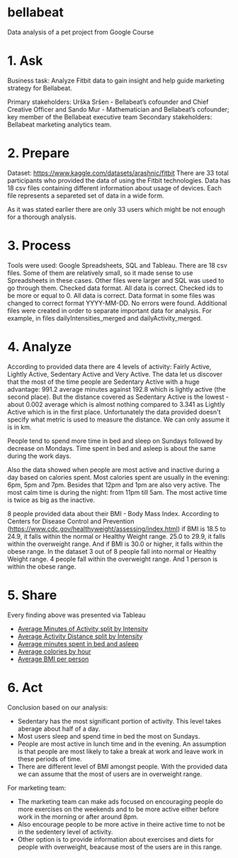 # bellabeat
Data analysis of a pet project from Google Course
# 1. Ask
Business task: Analyze Fitbit data to gain insight and help guide marketing strategy for Bellabeat.

Primary stakeholders: Urška Sršen - Bellabeat’s cofounder and Chief Creative Officer and Sando Mur - Mathematician and Bellabeat’s cofounder; key member of the Bellabeat executive team
Secondary stakeholders: Bellabeat marketing analytics team.

# 2. Prepare
Dataset: https://www.kaggle.com/datasets/arashnic/fitbit 
There are 33 total participants who provided the data of using the Fitbit technologies.
Data has 18 csv files containing different information about usage of devices.
Each file represents a separeted set of data in a wide form.

As it was stated earlier there are only 33 users which might be not enough for a thorough analysis. 

# 3. Process
Tools were used: Google Spreadsheets, SQL and Tableau. There are 18 csv files. Some of them are relatively small, so it made sense to use Spreadsheets in these cases. Other files were larger and SQL was used to go through them. 
Checked data format. All data is correct.
Checked ids to be more or equal to 0. All data is correct.
Data format in some files was changed to correct format YYYY-MM-DD. 
No errors were found.
Additional files were created in order to separate important data for analysis. For example, in files dailyIntensities_merged and dailyActivity_merged. 

# 4. Analyze
According to provided data there are 4 levels of activity: Fairly Active, Lightly Active, Sedentary Active and Very Active. 
The data let us discover that the most of the time people are Sedentary Active with a huge advantage: 991.2 average minutes against 192.8 which is lightly active (the second place).
But the distance covered as Sedentary Active is the lowest - about 0.002 average which is almost nothing compared to 3.341 as Lightly Active which is in the first place.
Unfortunately the data provided doesn't specify what metric is used to measure the distance. We can only assume it is in km.

People tend to spend more time in bed and sleep on Sundays followed by decrease on Mondays. Time spent in bed and asleep is about the same during the work days.

Also the data showed when people are most active and inactive during a day based on calories spent. Most calories spent are usually in the evening: 6pm, 5pm and 7pm. Besides that 12pm and 1pm are also very active. The most calm time is during the night: from 11pm till 5am. The most active time is twice as big as the inactive.

8 people provided data about their BMI - Body Mass Index. According to Centers for Disease Control and Prevention (https://www.cdc.gov/healthyweight/assessing/index.html) if BMI is 18.5 to 24.9, it falls within the normal or Healthy Weight range. 25.0 to 29.9, it falls within the overweight range. And if BMI is 30.0 or higher, it falls within the obese range. 
In the dataset 3 out of 8 people fall into normal or Healthy Weight range. 4 people fall within the overweight range. And 1 person is within the obese range.

# 5. Share
Every finding above was presented via Tableau
* [Average Minutes of Activity split by Intensity](https://public.tableau.com/app/profile/albert.akopian/viz/AverageMinutesofActivitysplitbyIntensity/Sheet1) 
* [Average Activity Distance split by Intensity](https://public.tableau.com/app/profile/albert.akopian/viz/AverageActivityDistancesplitbyIntensity/Sheet1) 
* [Average minutes spent in bed and asleep](https://public.tableau.com/app/profile/albert.akopian/viz/Averageminutesspentinbedandasleep/Sheet1) 
* [Average colories by hour](https://public.tableau.com/app/profile/albert.akopian/viz/Averagecoloriesbyhour/Sheet1) 
* [Average BMI per person](https://public.tableau.com/app/profile/albert.akopian/viz/AverageBMIperperson/Sheet1)

# 6. Act 
Conclusion based on our analysis:

* Sedentary has the most significant portion of activity. This level takes aberage about half of a day. 
* Most users sleep and spend time in bed the most on Sundays. 
* People are most active in lunch time and in the evening. An assumption is that people are most likely to take a break at work and leave work in these periods of time. 
* There are different level of BMI amongst people. With the provided data we can assume that the most of users are in overweight range.

For marketing team:
* The marketing team can make ads focused on encouraging people do more exercises on the weekends and to be more active either before work in the morning or after around 8pm. 
* Also encourage people to be more active in theire active time to not be in the sedentery level of activity. 
* Other option is to provide information about exercises and diets for people with overweight, beacause most of the users are in this range.
